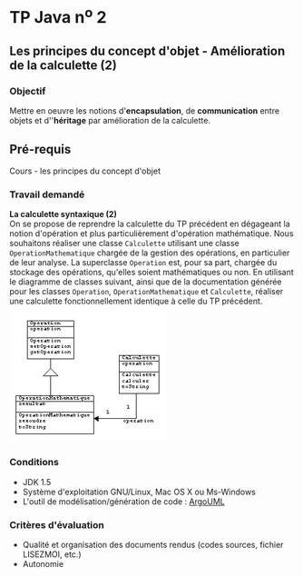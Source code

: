 # TP Java n<sup>o</sup> 2

## Les principes du concept d'objet - Amélioration de la calculette (2)

### Objectif
Mettre en oeuvre les notions d'**encapsulation**, de **communication** entre objets et d''**héritage** par amélioration de la calculette.

## Pré-requis
Cours - les principes du concept d'objet

### Travail demandé
**La calculette syntaxique (2)**  
On se propose de reprendre la calculette du TP précédent en dégageant la notion d'opération et plus particulièrement d'opération mathématique. Nous souhaitons réaliser une classe `Calculette` utilisant une classe `OperationMathematique` chargée de la gestion des opérations, en particulier de leur analyse. La superclasse `Operation` est, pour sa part, chargée du stockage des opérations, qu'elles soient mathématiques ou non. En utilisant le diagramme de classes suivant, ainsi que de la documentation générée pour les classes `Operation`, `OperationMathematique` et `Calculette`, réaliser une calculette fonctionnellement identique à celle du TP précédent.

![Diagramme de classes](tp02/classes.png)

### Conditions
*   JDK 1.5
*   Système d'exploitation GNU/Linux, Mac OS X ou Ms-Windows
*   L'outil de modélisation/génération de code : [ArgoUML](http://argouml-fr.tigris.org/)

### Critères d'évaluation
*   Qualité et organisation des documents rendus (codes sources, fichier LISEZMOI, etc.)
*   Autonomie
